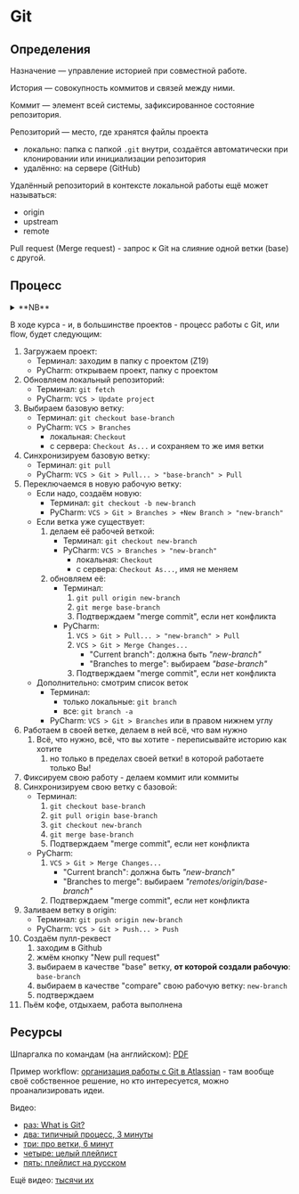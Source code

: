 # Git

## Определения

Назначение — управление историей при совместной работе.

История — совокупность коммитов и связей между ними.

Коммит — элемент всей системы, зафиксированное состояние репозитория.

Репозиторий — место, где хранятся файлы проекта
- локально:
    папка с папкой `.git` внутри,
    создаётся автоматически
    при клонировании или инициализации репозитория
- удалённо: на сервере (GitHub)

Удалённый репозиторий в контексте локальной работы ещё может называться:
- origin
- upstream
- remote

Pull request (Merge request) - запрос к Git на слияние одной ветки (base) с другой.

## Процесс

<details><summary>**NB**</summary>

В описании процесса использую название
_"base-branch"_ в качестве базовой ветки, это:
- `master`, если делаете новое задание;
- ваша рабочая ветка, если создаёте новую от неё;

и название _"new-branch"_ в качестве новой ветки, это:
- ваша рабочая ветка, если ответвлялись от `master`;
- ваша новая ветка, если ответвлялись от _"base-branch"_;

Если по шагам выполняете действия,
то эти названия надо заменить на свои.

Если сомневаетесь — обязательно переспросите у меня в ТГ.
</details> 

В ходе курса - и, в большинстве проектов -
процесс работы с Git, или flow, будет следующим:

1. Загружаем проект:
    - Терминал: заходим в папку с проектом (Z19)
    - PyCharm: открываем проект, папку с проектом
1. Обновляем локальный репозиторий:
    - Терминал: `git fetch`
    - PyCharm: `VCS > Update project`
1. Выбираем базовую ветку:
    - Терминал: `git checkout base-branch`
    - PyCharm: `VCS > Branches`
        - локальная: `Checkout`
        - с сервера: `Checkout As...` и сохраняем то же имя ветки
1. Синхронизируем базовую ветку:
    - Терминал: `git pull`
    - PyCharm: `VCS > Git > Pull... > "base-branch" > Pull`
1. Переключаемся в новую рабочую ветку:
    - Если надо, создаём новую:
        - Терминал: `git checkout -b new-branch`
        - PyCharm: `VCS > Git > Branches > +New Branch > "new-branch"`
    - Если ветка уже существует:
        1. делаем её рабочей веткой:
            - Терминал: `git checkout new-branch`
            - PyCharm: `VCS > Branches > "new-branch"`
                - локальная: `Checkout`
                - с сервера: `Checkout As...`, имя не меняем
        1. обновляем её:
            - Терминал:
                1. `git pull origin new-branch`
                1. `git merge base-branch`
                1. Подтверждаем "merge commit", если нет конфликта
            - PyCharm:
                1. `VCS > Git > Pull... > "new-branch" > Pull`
                1. `VCS > Git > Merge Changes...`
                    - "Current branch": должна быть _"new-branch"_
                    - "Branches to merge": выбираем _"base-branch"_
                1. Подтверждаем "merge commit", если нет конфликта
    - Дополнительно: смотрим список веток
        - Терминал:
            - только локальные: `git branch`
            - все: `git branch -a`
        - PyCharm: `VCS > Git > Branches` или в правом нижнем углу
1. Работаем в своей ветке, делаем в ней всё, что вам нужно
    1. Всё, что нужно, всё, что вы хотите - переписывайте историю как хотите
        1. но только в пределах своей ветки! в которой работаете только Вы!
1. Фиксируем свою работу - делаем коммит или коммиты
1. Синхронизируем свою ветку с базовой:
    - Терминал:
        1. `git checkout base-branch`
        1. `git pull origin base-branch`
        1. `git checkout new-branch`
        1. `git merge base-branch`
        1. Подтверждаем "merge commit", если нет конфликта
    - PyCharm:
        1. `VCS > Git > Merge Changes...`
            - "Current branch": должна быть _"new-branch"_
            - "Branches to merge": выбираем _"remotes/origin/base-branch"_
        1. Подтверждаем "merge commit", если нет конфликта
1. Заливаем ветку в origin:
    - Терминал: `git push origin new-branch`
    - PyCharm: `VCS > Git > Push... > Push`
1. Создаём пулл-реквест
    1. заходим в Github
    1. жмём кнопку "New pull request"
    1. выбираем в качестве "base" ветку, **от которой создали рабочую**: `base-branch`
    1. выбираем в качестве "compare" свою рабочую ветку: `new-branch`
    1. подтверждаем
1. Пьём кофе, отдыхаем, работа выполнена

## Ресурсы

Шпаргалка по командам (на английском): [PDF](https://github.github.com/training-kit/downloads/github-git-cheat-sheet.pdf)

Пример workflow: [организация работы с Git в Atlassian](https://www.atlassian.com/git/tutorials/comparing-workflows/gitflow-workflow) - там вообще своё собственное решение, но кто интересуется, можно проанализировать идеи.

Видео:

- [раз: What is Git?](https://git-scm.com/video/what-is-version-control)
- [два: типичный процесс, 3 минуты](https://www.youtube.com/watch?v=e8PGuOyZ3YU)
- [три: про ветки, 6 минут](https://www.youtube.com/watch?v=Ao1beK2rEIY)
- [четыре: целый плейлист](https://www.youtube.com/watch?v=M-O8ZNW9icQ&list=PLyCj4RCToz5BEcpZgwLfAhzxVRlDY3z-O)
- [пять: плейлист на русском](https://www.youtube.com/playlist?list=PLDyvV36pndZHkDRik6kKF6gSb0N0W995h)

Ещё видео: [тысячи их](https://git-scm.com/videos)
